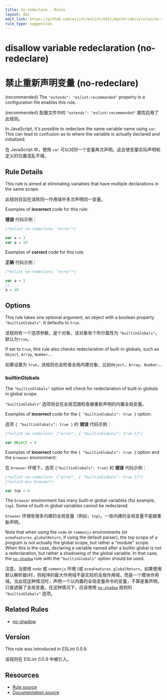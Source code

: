 ```yaml
---
title: no-redeclare - Rules
layout: doc
edit_link: https://github.com/eslint/eslint/edit/master/docs/rules/no-redeclare.md
rule_type: suggestion
---
```


<!-- Note: No pull requests accepted for this file. See README.md in the root directory for details. -->

# disallow variable redeclaration (no-redeclare)

# 禁止重新声明变量 (no-redeclare)

(recommended) The `"extends": "eslint:recommended"` property in a configuration file enables this rule.

(recommended) 配置文件中的 `"extends": "eslint:recommended"` 属性启用了此规则。

In JavaScript, it's possible to redeclare the same variable name using `var`. This can lead to confusion as to where the variable is actually declared and initialized.

在 JavaScript 中，使用 `var` 可以对同一个变量再次声明。这会使变量实际声明和定义的位置混乱不堪。

## Rule Details

This rule is aimed at eliminating variables that have multiple declarations in the same scope.

此规则目旨在消除同一作用域中多次声明同一变量。

Examples of **incorrect** code for this rule:

**错误** 代码示例：

```js
/*eslint no-redeclare: "error"*/

var a = 3
var a = 10
```

Examples of **correct** code for this rule:

**正确** 代码示例：

```js
/*eslint no-redeclare: "error"*/

var a = 3
// ...
a = 10
```

## Options

This rule takes one optional argument, an object with a boolean property `"builtinGlobals"`. It defaults to `true`.

该规则有一个选项参数，是个对象，该对象有个布尔属性为 `"builtinGlobals"`。默认为`true`。

If set to `true`, this rule also checks redeclaration of built-in globals, such as `Object`, `Array`, `Number`...

如果设置为 `true`，该规则也会检查全局内建对象，比如`Object`、`Array`、`Number`...

### builtinGlobals

The `"builtinGlobals"` option will check for redeclaration of built-in globals in global scope.

`"builtinGlobals"` 选项将会在全局范围检查被重新声明的内置全局变量。

Examples of **incorrect** code for the `{ "builtinGlobals": true }` option:

选项 `{ "builtinGlobals": true }` 的 **错误** 代码示例：

```js
/*eslint no-redeclare: ["error", { "builtinGlobals": true }]*/

var Object = 0
```

Examples of **incorrect** code for the `{ "builtinGlobals": true }` option and the `browser` environment:

在 `browser` 环境下，选项 `{"builtinGlobals": true}` 的 **错误** 代码示例：

```js
/*eslint no-redeclare: ["error", { "builtinGlobals": true }]*/
/*eslint-env browser*/

var top = 0
```

The `browser` environment has many built-in global variables (for example, `top`). Some of built-in global variables cannot be redeclared.

`browser` 环境有很多内建的全局变量（例如，`top`）。一些内建的全局变量不能被重新声明。

Note that when using the `node` or `commonjs` environments (or `ecmaFeatures.globalReturn`, if using the default parser), the top scope of a program is not actually the global scope, but rather a "module" scope. When this is the case, declaring a variable named after a builtin global is not a redeclaration, but rather a shadowing of the global variable. In that case, the [`no-shadow`](no-shadow) rule with the `"builtinGlobals"` option should be used.

注意，当使用 `node` 或 `commonjs` 环境 (或 `ecmaFeatures.globalReturn`，如果使用默认解析器)时，则程序的最大作用域不是实际的全局作用域，而是一个模块作用域。当出现这种情况时，声明一个以内置的全局变量命令的变量，不算是重声明，只是遮蔽了全局变量。在这种情况下，应该使用 [`no-shadow`](no-shadow) 规则的 `"builtinGlobals"` 选项。

## Related Rules

- [no-shadow](https://cn.eslint.org/docs/rules/no-shadow)

## Version

This rule was introduced in ESLint 0.0.9.

该规则在 ESLint 0.0.9 中被引入。

## Resources

- [Rule source](https://github.com/eslint/eslint/tree/master/lib/rules/no-redeclare.js)
- [Documentation source](https://github.com/eslint/eslint/tree/master/docs/rules/no-redeclare.md)
